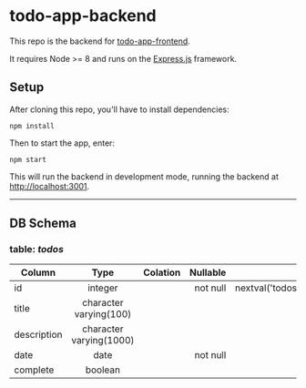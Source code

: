 # todo-app-backend
This repo is the backend for [todo-app-frontend](https://github.com/daviadenisco/todo-app-frontend/blob/master/README.md).

It requires Node >= 8 and runs on the [Express.js](https://expressjs.com/) framework.

## Setup
After cloning this repo, you'll have to install dependencies:

```
npm install
```

Then to start the app, enter:

```
npm start
```

This will run the backend in development mode, running the backend at <http://localhost:3001>.

---

## DB Schema
### table: *todos*

| Column        | Type                    | Colation  | Nullable  | Default                           |
| ------------- |:-----------------------:| ---------:| ---------:| ----------------------------------:
| id            | integer                 |           | not null  | nextval('todos_id_seq'::regclass) |
| title         | character varying(100)  |           |           |                                   |
| description   | character varying(1000) |           |           |                                   |
| date          | date                    |           | not null  | CURRENT_DATE                      |
| complete      | boolean                 |           |           | false                             |
